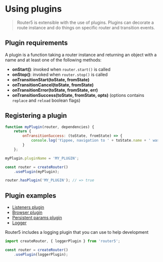 # Using plugins

> Router5 is extensible with the use of plugins. Plugins can decorate a route instance and do things on specific router and transition events.


## Plugin requirements

A plugin is a function taking a router instance and returning an object with a name and at least one of the following methods:

- __onStart()__: invoked when `router.start()` is called
- __onStop()__: invoked when `router.stop()` is called
- __onTransitionStart(toState, fromState)__
- __onTransitionCancel(toState, fromState)__
- __onTransitionError(toState, fromState, err)__
- __onTransitionSuccess(toState, fromState, opts)__ (options contains `replace` and `reload` boolean flags)


## Registering a plugin

```javascript
function myPlugin(router, dependencies) {
    return {
        onTransitionSuccess: (toState, fromState) => {
            console.log('Yippee, navigation to ' + toState.name + ' was successful!');
        }
    };

myPlugin.pluginName = 'MY_PLUGIN';

const router = createRouter()
    .usePlugin(myPlugin);

router.hasPlugin('MY_PLUGIN'); // => true
```


## Plugin examples

- [Listeners plugin](https://github.com/router5/router5/blob/master/modules/plugins/listeners/index.js)
- [Browser plugin](https://github.com/router5/router5/blob/master/modules/plugins/browser/index.js)
- [Persistent params plugin](https://github.com/router5/router5/blob/master/modules/plugins/persistentParams/index.js)
- [Logger](https://github.com/router5/router5/blob/master/modules/plugins/logger/index.js)

Router5 includes a logging plugin that you can use to help development

```javascript
import createRouter, { loggerPlugin } from 'router5';

const router = createRouter()
    .usePlugin(loggerPlugin);
```
